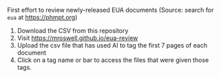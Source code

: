 First effort to review newly-released EUA documents (Source: search for `eua` at https://phmpt.org) 

1. Download the CSV from this repository
2. Visit https://mroswell.github.io/eua-review
3. Upload the csv file that has used AI to tag the first 7 pages of each document
4. Click on a tag name or bar to access the files that were given those tags.
